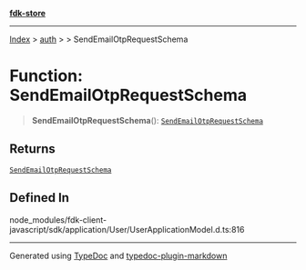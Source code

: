 [**fdk-store**](../../../README.md)
***

[Index](../../../API.md) > [auth](../../README.md) > [<internal>](../README.md) > SendEmailOtpRequestSchema

# Function: SendEmailOtpRequestSchema

> **SendEmailOtpRequestSchema**(): [`SendEmailOtpRequestSchema`](../type-aliases/type-alias.SendEmailOtpRequestSchema.md)

## Returns

[`SendEmailOtpRequestSchema`](../type-aliases/type-alias.SendEmailOtpRequestSchema.md)

## Defined In

node\_modules/fdk-client-javascript/sdk/application/User/UserApplicationModel.d.ts:816

***
Generated using [TypeDoc](https://typedoc.org/) and [typedoc-plugin-markdown](https://www.npmjs.com/package/typedoc-plugin-markdown)
